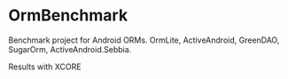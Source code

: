 OrmBenchmark
============

Benchmark project for Android ORMs. OrmLite, ActiveAndroid, GreenDAO, SugarOrm, ActiveAndroid.Sebbia.

Results with XCORE
